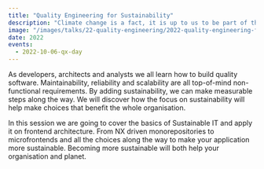 ```yaml
---
title: "Quality Engineering for Sustainability"
description: "Climate change is a fact, it is up to us to be part of the solution. With IT energy consumption rising and increasing demand for scarce materials we need to acknowledge our weak points and move to Sustainable IT."
image: "/images/talks/22-quality-engineering/2022-quality-engineering-for-sustainability.jpg"
date: 2022
events:
  - 2022-10-06-qx-day
---
```


As developers, architects and analysts we all learn how to build quality software. Maintainability, reliability and scalability are all top-of-mind non-functional requirements. By adding sustainability, we can make measurable steps along the way. We will discover how the focus on sustainability will help make choices that benefit the whole organisation.

In this session we are going to cover the basics of Sustainable IT and apply it on frontend architecture. From NX driven monorepositories to microfrontends and all the choices along the way to make your application more sustainable. Becoming more sustainable will both help your organisation and planet.
